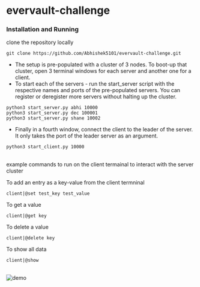 # evervault-challenge

### Installation and Running

clone the repository locally 

```git clone https://github.com/Abhishek5101/evervault-challenge.git```

- The setup is pre-populated with a cluster of 3 nodes. To boot-up that cluster, open 3 terminal windows for each server and another one for a client. 
 - To start each of the servers - run the start_server script with the respective names and ports of the pre-populated servers. You can register or deregister more servers 
without halting up the cluster.

```
python3 start_server.py abhi 10000
python3 start_server.py dec 100001
python3 start_server.py shane 10002
```

 - Finally in a fourth window, connect the client to the leader of the server. It only takes the port of the
leader server as an argument.

```
python3 start_client.py 10000
```
\
example commands to run on the client termainal to interact with the server cluster

To add an entry as a key-value from the client termninal

`client|@set test_key test_value`

To get a value

`client|@get key`

To delete a value

`client|@delete key`

To show all data

`client|@show`

\
![demo](assets/raft_3_nodes_demo.gif)
